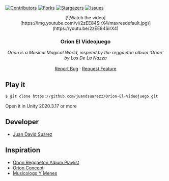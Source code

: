 [![Contributors][contributors-shield]][contributors-url]
[![Forks][forks-shield]][forks-url]
[![Stargazers][stars-shield]][stars-url]
[![Issues][issues-shield]][issues-url]

<p align="center">
  [![Watch the video](https://img.youtube.com/vi/2zEE84SirX4/maxresdefault.jpg)](https://youtu.be/2zEE84SirX4)

  <h3 align="center">Orion El Videojuego</h3>

  <p align="center">
        <em>Orion is a Musical Magical World, inspired by the reggaeton album 'Orion' by Los De La Nazza</em>
    <br /><br />
    <a href="https://github.com/juandsuarezz/Orion-El-Videojuego/issues">Report Bug</a>
    ·
    <a href="https://github.com/juandsuarezz/Orion-El-Videojuego/issues">Request Feature</a>
  </p>
</p>

## Play it
``` bash
$ git clone https://github.com/juandsuarezz/Orion-El-Videojuego.git
```
Open it in Unity 2020.3.17 or more


## Developer

* [Juan David Suarez](https://twitter.com/juandsuarezw)

## Inspiration

* [Orion Reggaeton Album Playlist](https://youtube.com/playlist?list=PLv1P9u6Frdlcr4Gmp1n2orxESs2O5wEIO)
* [Orion Concept](https://youtu.be/3-cSiY22Y2Q)
* [Musicologo Y Menes](https://es.wikipedia.org/wiki/Music%C3%B3logo_%26_Menes)

[contributors-shield]: https://img.shields.io/github/contributors/juandsuarezz/Orion-El-Videojuego?style=flat-square
[contributors-url]: https://github.com/juandsuarezz/Orion-El-Videojuego/graphs/contributors
[forks-shield]: https://img.shields.io/github/forks/juandsuarezz/Orion-El-Videojuego.svg?style=flat-square
[forks-url]: https://github.com/juandsuarezz/Orion-El-Videojuego/network/members
[stars-shield]: https://img.shields.io/github/stars/juandsuarezz/Orion-El-Videojuego.svg?style=flat-square
[stars-url]: https://github.com/juandsuarezz/Orion-El-Videojuego/stargazers
[issues-shield]: https://img.shields.io/github/issues/juandsuarezz/Orion-El-Videojuego?style=flat-square
[issues-url]: https://github.com/juandsuarezz/Orion-El-Videojuego/issues
